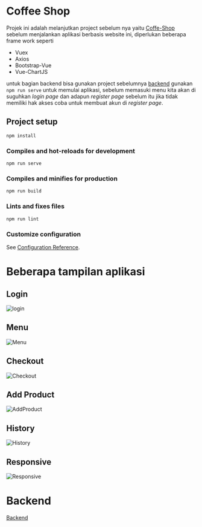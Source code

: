 # Coffee Shop
Projek ini adalah melanjutkan project sebelum nya yaitu [Coffe-Shop](https://github.com/FoXyKinGs/Coffe-Shop)
sebelum menjalankan aplikasi berbasis website ini, diperlukan beberapa frame work seperti 
- Vuex
- Axios
- Bootstrap-Vue
- Vue-ChartJS

untuk bagian backend bisa gunakan project sebelumnya [backend](https://github.com/FoXyKinGs/Task_Week_4)
gunakan `npm run serve` untuk memulai aplikasi, sebelum memasuki menu kita akan di suguhkan *login page* dan adapun *register page* sebelum itu jika tidak memiliki hak akses coba untuk membuat akun di *register page*.


## Project setup
```
npm install
```

### Compiles and hot-reloads for development
```
npm run serve
```

### Compiles and minifies for production
```
npm run build
```

### Lints and fixes files
```
npm run lint
```

### Customize configuration
See [Configuration Reference](https://cli.vuejs.org/config/).


# Beberapa tampilan aplikasi

## Login 
![login](https://user-images.githubusercontent.com/61764220/109763429-a42cd300-7c24-11eb-9a78-8d433368b91d.png)

## Menu
![Menu](https://user-images.githubusercontent.com/61764220/109763443-a8f18700-7c24-11eb-940d-7610a8741500.png)

## Checkout
![Checkout](https://user-images.githubusercontent.com/61764220/109763442-a7c05a00-7c24-11eb-8944-2c9b990ba918.png)

## Add Product
![AddProduct](https://user-images.githubusercontent.com/61764220/109763437-a727c380-7c24-11eb-8705-6dd895479575.png)

## History
![History](https://user-images.githubusercontent.com/61764220/109763422-a1ca7900-7c24-11eb-96b4-21b80f62a9e4.png)

## Responsive
![Responsive](https://user-images.githubusercontent.com/61764220/109763435-a68f2d00-7c24-11eb-8df0-da1b3f256450.png)

# Backend
[Backend](https://github.com/FoXyKinGs/Task_Week_4)